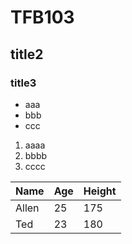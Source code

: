 # TFB103
## title2
### title3
- aaa
- bbb
- ccc
1. aaaa
2. bbbb
3. cccc

Name|Age|Height
----|---|----
Allen|25|175
Ted|23|180
